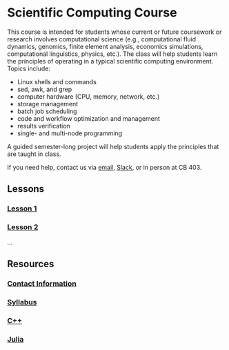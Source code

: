 # Scientific Computing Course

This course is intended for students whose current or future coursework or research involves computational science (e.g., computational fluid dynamics, genomics, finite element analysis, economics simulations, computational linguistics, physics, etc.). The class will help students learn the principles of operating in a typical scientific computing environment. Topics include:

- Linux shells and commands
- sed, awk, and grep
- computer hardware (CPU, memory, network, etc.)
- storage management
- batch job scheduling
- code and workflow optimization and management
- results verification
- single- and multi-node programming

A guided semester-long project will help students apply the principles that are taught in class.

If you need help, contact us via [email](mailto:scicompcourse@byu.edu), [Slack](https://byu-sci-comp.slack.com), or in person at CB 403.

## Lessons

### [Lesson 1](lessons/lesson-1.md)
### [Lesson 2](LINK)
...

## Resources

### [Contact Information](LINK)
### [Syllabus](LINK)
### [C++](LINK)
### [Julia](LINK)
